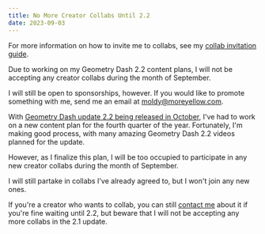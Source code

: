 ```yaml
---
title: No More Creator Collabs Until 2.2
date: 2023-09-03
---
```


For more information on how to invite me to collabs, see my [collab invitation guide](/collabs/).

Due to working on my Geometry Dash 2.2 content plans, I will not be accepting any creator collabs during the month of September.

I will still be open to sponsorships, however. If you would like to promote something with me, send me an email at [moldy@moreyellow.com](mailto:moldy@moreyellow.com).

With [Geometry Dash update 2.2 being released in October](https://www.dashword.net/posts/final-geometry-dash-2-2-release-date-confirmed-by-robtop/), I've had to work on a new content plan for the fourth quarter of the year. Fortunately, I'm making good process, with many amazing Geometry Dash 2.2 videos planned for the update.

However, as I finalize this plan, I will be too occupied to participate in any new creator collabs during the month of September.

I will still partake in collabs I've already agreed to, but I won't join any new ones.

If you're a creator who wants to collab, you can still [contact me](/contact/) about it if you're fine waiting until 2.2, but beware that I will not be accepting any more collabs in the 2.1 update.